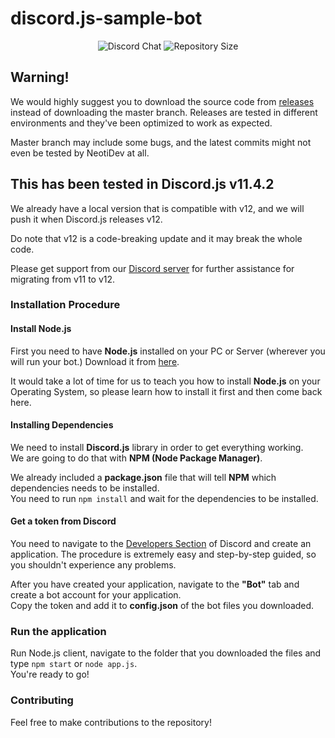 # discord.js-sample-bot
<div align="center">
  <p>
<img src="https://img.shields.io/discord/478157155279699971.svg?color=7289DA&label=Discord%20Chat&logo=Discord&logoColor=7289DA&style=plastic" alt="Discord Chat">
<img src="https://img.shields.io/github/repo-size/NeotiDev/discord.js-sample-bot.svg?color=7289DA&label=Repository%20Size&logo=GitHub&style=plastic" alt="Repository Size">
  </p>
</div>

## Warning!
We would highly suggest you to download the source code from [releases](https://github.com/NeotiDev/discord.js-sample-bot/releases) instead of downloading the master branch. Releases are tested in different environments and they've been optimized to work as expected.

Master branch may include some bugs, and the latest commits might not even be tested by NeotiDev at all.

## This has been tested in Discord.js v11.4.2
We already have a local version that is compatible with v12, and we will push it when Discord.js releases v12.

Do note that v12 is a code-breaking update and it may break the whole code.

Please get support from our [Discord server](https://neotidev.com/discord) for further assistance for migrating from v11 to v12.

### Installation Procedure
#### Install Node.js
First you need to have **Node.js** installed on your PC or Server (wherever you will run your bot.) Download it from [here](https://nodejs.org/en/).  

It would take a lot of time for us to teach you how to install **Node.js** on your Operating System, so please learn how to install it first and then come back here.

#### Installing Dependencies
We need to install **Discord.js** library in order to get everything working.  
We are going to do that with **NPM (Node Package Manager)**.  

We already included a **package.json** file that will tell **NPM** which dependencies needs to be installed.  
You need to run ```npm install``` and wait for the dependencies to be installed.

#### Get a token from Discord
You need to navigate to the [Developers Section](https://discordapp.com/developers) of Discord and create an application. The procedure is extremely easy and step-by-step guided, so you shouldn't experience any problems.  

After you have created your application, navigate to the **"Bot"** tab and create a bot account for your application.  
Copy the token and add it to **config.json** of the bot files you downloaded.

### Run the application
Run Node.js client, navigate to the folder that you downloaded the files and type `npm start` or `node app.js`.  
You're ready to go!  

### Contributing
Feel free to make contributions to the repository!
